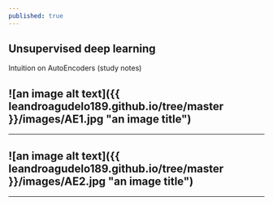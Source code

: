 ```yaml
---
published: true
---
```

## Unsupervised deep learning

Intuition on AutoEncoders (study notes)

![an image alt text]({{ leandroagudelo189.github.io/tree/master }}/images/AE1.jpg "an image title")
----
****

![an image alt text]({{ leandroagudelo189.github.io/tree/master }}/images/AE2.jpg "an image title")
----
****
